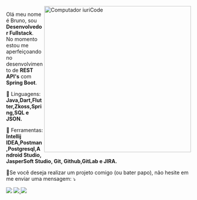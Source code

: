 <img src="https://raw.githubusercontent.com/MicaelliMedeiros/micaellimedeiros/master/image/computer-illustration.png" min-width="400px" max-width="400px" width="400px" align="right" alt="Computador iuriCode">

<p align="left"> 
  Olá meu nome é Bruno, sou <strong>Desenvolvedor Fullstack</strong>.<br>
  No momento estou me aperfeiçoando no desenvolvimento de <strong>REST API's</strong> com <strong>Spring Boot</strong>.
</p>

<p align="left">
  🦄 Linguagens: <strong>Java,Dart,Flutter,Zkoss,Spring,SQL e JSON.</strong>
</p>

<p align="left">
  💼 Ferramentas: <strong>Intellij IDEA,Postman,Postgresql,Android Studio, JasperSoft Studio,
  Git, Github,GitLab e JIRA.</strong>
</p>

<p align="left">
  💌Se você deseja realizar um projeto comigo (ou bater papo), não hesite em me enviar uma mensagem: ⤵️
</p>

<p align="left">
  
  <a href="#" alt="Linkedin">
  <img src="https://img.shields.io/badge/-Linkedin-0e76a8?style=flat-square&logo=Linkedin&logoColor=white&link=https://www.linkedin.com/in/bruno-dantas-/" /></a>
  
  <a href="#" alt="Facebook">
  <img src="https://img.shields.io/badge/-Facebook-3b5998?style=flat-square&labelColor=3b5998&logo=facebook&logoColor=white&link=https://www.facebook.com/bruno.dantas.14606"/>     </a>

  <a href="#" alt="Instagram">
  <img src="https://img.shields.io/badge/-Instagram-DF0174?style=flat-square&labelColor=DF0174&logo=instagram&logoColor=white&link=https://www.instagram.com/brunoo_dantas/"/></a>
</p>  

